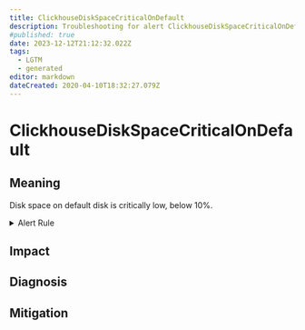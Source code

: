 ```yaml
---
title: ClickhouseDiskSpaceCriticalOnDefault
description: Troubleshooting for alert ClickhouseDiskSpaceCriticalOnDefault
#published: true
date: 2023-12-12T21:12:32.022Z
tags: 
  - LGTM
  - generated
editor: markdown
dateCreated: 2020-04-10T18:32:27.079Z
---
```


# ClickhouseDiskSpaceCriticalOnDefault

## Meaning
[//]: # "Short paragraph that explains what the alert means"
Disk space on default disk is critically low, below 10%.

<details>
  <summary>Alert Rule</summary>

{{% rule "clickhouse/clickhouse-internal.yml" "ClickhouseDiskSpaceCriticalOnDefault" %}}

<!-- Rule when generated

```yaml
alert: ClickhouseDiskSpaceCriticalOnDefault
expr: ClickHouseAsyncMetrics_DiskAvailable_default / (ClickHouseAsyncMetrics_DiskAvailable_default + ClickHouseAsyncMetrics_DiskUsed_default) * 100 < 10
for: 2m
labels:
    severity: critical
annotations:
    summary: ClickHouse Disk Space Critical on Default (instance {{ $labels.instance }})
    description: |-
        Disk space on default disk is critically low, below 10%.
          VALUE = {{ $value }}
          LABELS = {{ $labels }}
    runbook: https://github.com/srerun/prometheus-alerts/blob/main/content/runbooks/clickhouse-internal/ClickhouseDiskSpaceCriticalOnDefault.md

```

-->

</details>


## Impact
[//]: # "What could / will happen if the alert is not addressed"



## Diagnosis
[//]: # "Steps to take to identify the cause of the problem"



## Mitigation
[//]: # "The steps necessary to resolve the alert"
